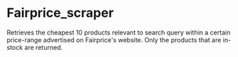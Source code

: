 # Fairprice_scraper

Retrieves the cheapest 10 products relevant to search query within a certain price-range advertised on Fairprice's website. Only the products that are in-stock are returned.
